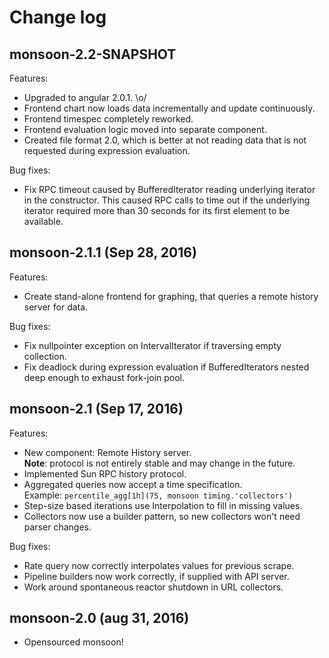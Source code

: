Change log
====

monsoon-2.2-SNAPSHOT
----

Features:
- Upgraded to angular 2.0.1. \o/
- Frontend chart now loads data incrementally and update continuously.
- Frontend timespec completely reworked.
- Frontend evaluation logic moved into separate component.
- Created file format 2.0, which is better at not reading data that is not requested during expression evaluation.

Bug fixes:
- Fix RPC timeout caused by BufferedIterator reading underlying iterator in the constructor.  This caused RPC calls to time out if the underlying iterator required more than 30 seconds for its first element to be available.

monsoon-2.1.1 (Sep 28, 2016)
----

Features:
- Create stand-alone frontend for graphing, that queries a remote history server for data.

Bug fixes:
- Fix nullpointer exception on IntervalIterator if traversing empty collection.
- Fix deadlock during expression evaluation if BufferedIterators nested deep enough to exhaust fork-join pool.

monsoon-2.1 (Sep 17, 2016)
----

Features:
- New component: Remote History server.  
  **Note**: protocol is not entirely stable and may change in the future.
- Implemented Sun RPC history protocol.
- Aggregated queries now accept a time specification.  
  Example: ``percentile_agg[1h](75, monsoon timing.'collectors')``
- Step-size based iterations use Interpolation to fill in missing values.
- Collectors now use a builder pattern, so new collectors won't need parser changes.

Bug fixes:
- Rate query now correctly interpolates values for previous scrape.
- Pipeline builders now work correctly, if supplied with API server.
- Work around spontaneous reactor shutdown in URL collectors.

monsoon-2.0 (aug 31, 2016)
----

- Opensourced monsoon!
